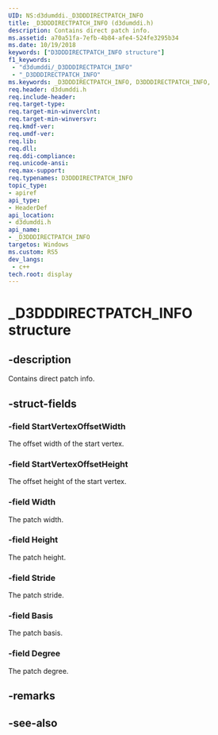 ```yaml
---
UID: NS:d3dumddi._D3DDDIRECTPATCH_INFO
title: _D3DDDIRECTPATCH_INFO (d3dumddi.h)
description: Contains direct patch info.
ms.assetid: a70a51fa-7efb-4b84-afe4-524fe3295b34
ms.date: 10/19/2018
keywords: ["D3DDDIRECTPATCH_INFO structure"]
f1_keywords:
 - "d3dumddi/_D3DDDIRECTPATCH_INFO"
 - "_D3DDDIRECTPATCH_INFO"
ms.keywords: _D3DDDIRECTPATCH_INFO, D3DDDIRECTPATCH_INFO, 
req.header: d3dumddi.h
req.include-header:
req.target-type:
req.target-min-winverclnt:
req.target-min-winversvr:
req.kmdf-ver:
req.umdf-ver:
req.lib:
req.dll:
req.ddi-compliance:
req.unicode-ansi:
req.max-support:
req.typenames: D3DDDIRECTPATCH_INFO
topic_type: 
- apiref
api_type: 
- HeaderDef
api_location: 
- d3dumddi.h
api_name: 
- _D3DDDIRECTPATCH_INFO
targetos: Windows
ms.custom: RS5
dev_langs:
 - c++
tech.root: display
---
```


# _D3DDDIRECTPATCH_INFO structure

## -description

Contains direct patch info.

## -struct-fields

### -field StartVertexOffsetWidth

The offset width of the start vertex.

### -field StartVertexOffsetHeight

The offset height of the start vertex.

### -field Width

The patch width.

### -field Height

The patch height.

### -field Stride

The patch stride.

### -field Basis

The patch basis.

### -field Degree
 
The patch degree.

## -remarks

## -see-also
